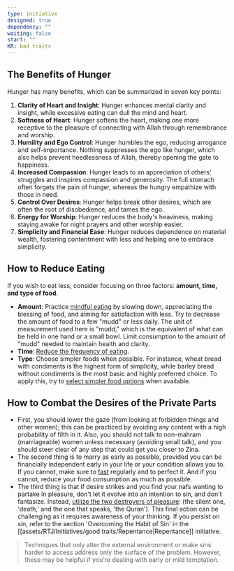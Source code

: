 ```yaml
---
type: initiative
designed: true
dependency: ""
waiting: false
start: ""
KR: bad traits
---
```


## The Benefits of Hunger

Hunger has many benefits, which can be summarized in seven key points:

1. **Clarity of Heart and Insight**: Hunger enhances mental clarity and insight, while excessive eating can dull the mind and heart.
2. **Softness of Heart**: Hunger softens the heart, making one more receptive to the pleasure of connecting with Allah through remembrance and worship.
3. **Humility and Ego Control**: Hunger humbles the ego, reducing arrogance and self-importance. Nothing suppresses the ego like hunger, which also helps prevent heedlessness of Allah, thereby opening the gate to happiness.
4. **Increased Compassion**: Hunger leads to an appreciation of others' struggles and inspires compassion and generosity. The full stomach often forgets the pain of hunger, whereas the hungry empathize with those in need.
5. **Control Over Desires**: Hunger helps break other desires, which are often the root of disobedience, and tames the ego.
6. **Energy for Worship**: Hunger reduces the body's heaviness, making staying awake for night prayers and other worship easier.
7. **Simplicity and Financial Ease**: Hunger reduces dependence on material wealth, fostering contentment with less and helping one to embrace simplicity.

## How to Reduce Eating

If you wish to eat less, consider focusing on three factors: **amount, time, and type of food**.

* **Amount**: Practice [mindful eating](Processes/Renew%20your%20intentions%20and%20say%20basmalla.md) by slowing down, appreciating the blessing of food, and aiming for satisfaction with less. Try to decrease the amount of food to a few "mudd" or less daily. The unit of measurement used here is "mudd," which is the equivalent of what can be held in one hand or a small bowl. Limit consumption to the amount of "mudd" needed to maintain health and clarity.
* **Time**: [Reduce the frequency of eating](Processes/Reduce%20time%20spend%20eating.md).
* **Type**: Choose simpler foods when possible. For instance, wheat bread with condiments is the highest form of simplicity, while barley bread without condiments is the most basic and highly preferred choice. To apply this, try to [select simpler food options](Processes/Decrease%20attachment%20to%20a%20type%20of%20food.md) when available.

## How to Combat the Desires of the Private Parts

* First, you should lower the gaze (from looking at forbidden things and other women); this can be practiced by avoiding any content with a high probability of filth in it. Also, you should not talk to non-mahram (marriageable) women unless necessary (avoiding small talk), and you should steer clear of any step that could get you closer to Zina.
* The second thing is to marry as early as possible, provided you can be financially independent early in your life or your condition allows you to. If you cannot, make sure to [fast](Initiatives/worship/Fasting.md) regularly and to perfect it. And if you cannot, reduce your food consumption as much as possible.
* The third thing is that if desire strikes and you find your nafs wanting to partake in pleasure, don't let it evolve into an intention to sin, and don't fantasize. Instead, [utilize the two destroyers of pleasure](Processes/Stop%20yourself%20during%20sin.md): (the silent one, 'death,' and the one that speaks, 'the Quran'). This final action can be challenging as it requires awareness of your thinking. If you persist on sin, refer to the section 'Overcoming the Habit of Sin' in the [[assets/RTJ/Initiatives/good traits/Repentance|Repentance]] initiative.

> Techniques that only alter the external environment or make sins harder to access address only the surface of the problem. However, these may be helpful if you're dealing with early or mild temptation.
